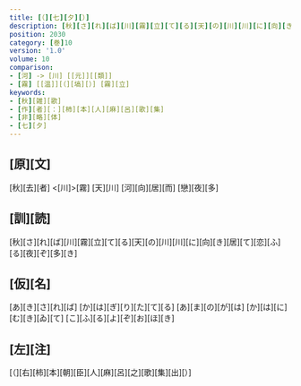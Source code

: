 ```yaml
---
title: [（][七][夕][）]
description: [秋][さ][れ][ば][川][霧][立][て][る][天][の][川][川][に][向][き][居][て][恋][ふ][る][夜][ぞ][多][き]
position: 2030
category: [巻]10
version: '1.0'
volume: 10
comparison:
- [河] -> [川] [[元]][[類]]
- [霧] [[温]][（][塙][）] [霧][立]
keywords:
- [秋][雑][歌]
- [作][者][：][柿][本][人][麻][呂][歌][集]
- [非][略][体]
- [七][夕]
---
```


## [原][文]

[秋][去][者] <[川]>[霧] [天][川] [河][向][居][而] [戀][夜][多]

## [訓][読]

[秋][さ][れ][ば][川][霧][立][て][る][天][の][川][川][に][向][き][居][て][恋][ふ][る][夜][ぞ][多][き]

## [仮][名]

[あ][き][さ][れ][ば] [か][は][ぎ][り][た][て][る] [あ][ま][の][が][は] [か][は][に][む][き][ゐ][て] [こ][ふ][る][よ][ぞ][お][ほ][き]

## [左][注]

[（][右][柿][本][朝][臣][人][麻][呂][之][歌][集][出][）]
